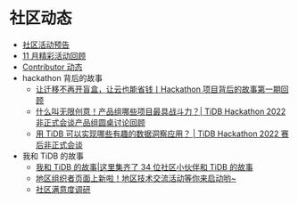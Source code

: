 # 社区动态

- [社区活动预告](1-upcoming-events.md)
- [11 月精彩活动回顾](2-event-summary.md)
- [Contributor 动态](4-contributors.md)
- hackathon 背后的故事
  - [让迁移不再开盲盒，让云也能省钱丨Hackathon 项目背后的故事第一期回顾](5-hackathon-2022-story/1-hackathon-2022-story-1-cloud.md)
  - [什么叫无限创意！产品组哪些项目最具战斗力？| TiDB Hackathon 2022 非正式会谈产品组圆桌讨论回顾](5-hackathon-2022-story/2-hackathon-2022-story-2.md)
  - [用 TiDB 可以实现哪些有趣的数据洞察应用？ | TiDB Hackathon 2022 赛后非正式会谈](5-hackathon-2022-story/3-hackathon-2022-story-3.md)
- 我和 TiDB 的故事
  - [我和 TiDB 的故事|这里集齐了 34 位社区小伙伴和 TiDB 的故事](6-tidb-story/1-tidb-community-story.md)
  - [地区组织者页面上新啦！地区技术交流活动等你来启动哟~ ](6-tidb-story/2-tidb-regional-meetup.md)
  - [社区满意度调研](6-tidb-story/3-tidb-community-survey.md)